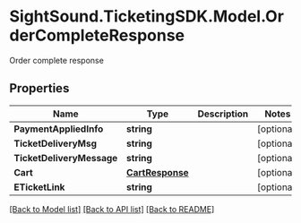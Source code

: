 # SightSound.TicketingSDK.Model.OrderCompleteResponse
Order complete response

## Properties

Name | Type | Description | Notes
------------ | ------------- | ------------- | -------------
**PaymentAppliedInfo** | **string** |  | [optional] 
**TicketDeliveryMsg** | **string** |  | [optional] 
**TicketDeliveryMessage** | **string** |  | [optional] 
**Cart** | [**CartResponse**](CartResponse.md) |  | [optional] 
**ETicketLink** | **string** |  | [optional] 

[[Back to Model list]](../README.md#documentation-for-models) [[Back to API list]](../README.md#documentation-for-api-endpoints) [[Back to README]](../README.md)


